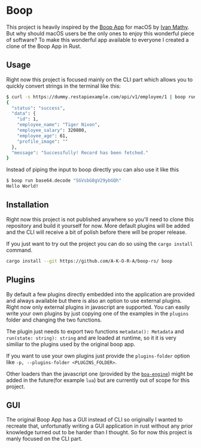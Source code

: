 # Boop
This project is heavily inspired by the [Boop App](https://boop.okat.best/) for macOS by [Ivan Mathy](https://github.com/IvanMathy). But why should macOS users be the only ones to enjoy this wonderful piece of software? To make this wonderful app available to everyone I created a clone of the Boop App in Rust.

## Usage

Right now this project is focused mainly on the CLI part which allows you to quickly convert strings in the terminal like this:

```bash
$ curl -s https://dummy.restapiexample.com/api/v1/employee/1 | boop run json.format
{
  "status": "success",
  "data": {
    "id": 1,
    "employee_name": "Tiger Nixon",
    "employee_salary": 320800,
    "employee_age": 61,
    "profile_image": ""
  },
  "message": "Successfully! Record has been fetched."
}
```

Instead of piping the input to boop directly you can also use it like this

```bash
$ boop run base64.decode "SGVsbG8gV29ybGQh"
Hello World!
```

## Installation
Right now this project is not published anywhere so you'll need to clone this repository and build it yourself for now. More default plugins will be added and the CLI will receive a bit of polish before there will be proper release.

If you just want to try out the project you can do so using the `cargo install` command.
```bash
cargo install --git https://github.com/A-K-O-R-A/boop-rs/ boop
```

## Plugins
By default a few plugins directly embedded into the application are provided and always available but there is also an option to use external plugins. Right now only external plugins in javascript are supported. You can easily write your own plugins by just copying one of the examples in the `plugins` folder and changing the two functions.

The plugin just needs to export two functions `metadata(): Metadata` and `run(state: string): string` and are loaded at runtime, so it it is very similiar to the plugins used by the original boop app.

If you want to use your own plugins just provide the `plugins-folder` option like `-p, --plugins-folder <PLUGINS_FOLDER>`.

Other loaders than the javascript one (provided by the [`boa-engine`](https://github.com/boa-dev/boa)) might be added in the future(for example `lua`) but are currently out of scope for this project.

## GUI 
The original Boop App has a GUI instead of CLI so originally I wanted to recreate that, unfortunatly writing a GUI application in rust without any prior knowledge turned out to be harder than I thought. So for now this project is manly focused on the CLI part.